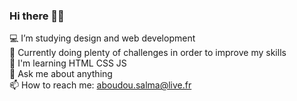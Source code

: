 ### Hi there 👋🏾

💻 I’m studying design and web development </br>
💯 Currently doing plenty of challenges in order to improve my skills </br>
📌 I'm learning HTML CSS JS </br>
💬 Ask me about anything </br>
📫 How to reach me: aboudou.salma@live.fr </br>
